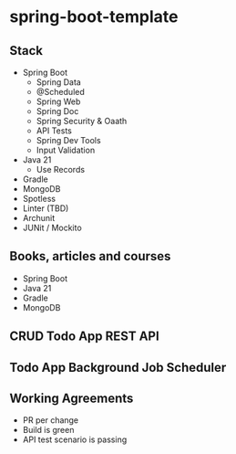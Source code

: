 # spring-boot-template

## Stack

- Spring Boot
   - Spring Data
   - @Scheduled
   - Spring Web
   - Spring Doc
   - Spring Security & Oaath
   - API Tests
   - Spring Dev Tools
   - Input Validation
- Java 21
   - Use Records
- Gradle
- MongoDB
- Spotless
- Linter (TBD)
- Archunit
- JUNit / Mockito

## Books, articles and courses
- Spring Boot
- Java 21
- Gradle
- MongoDB
  
## CRUD Todo App REST API
## Todo App Background Job Scheduler
## Working Agreements
- PR per change
- Build is green
- API test scenario is passing
